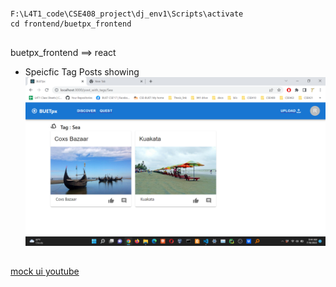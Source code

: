 ##
```
F:\L4T1_code\CSE408_project\dj_env1\Scripts\activate
cd frontend/buetpx_frontend

```


##
buetpx_frontend ==> react 

* Speicfic Tag Posts showing 
![](img/Screenshot%20(354).png)

##

[mock ui youtube](https://www.youtube.com/watch?v=tKzSnjWPtEw&t=1733s&ab_channel=AnthonySistilli)
